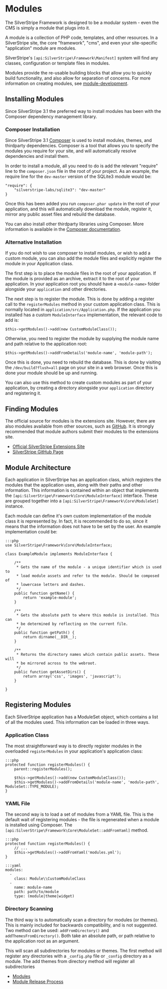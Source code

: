 # Modules

The SilverStripe Framework is designed to be a modular system - even the CMS is
simply a module that plugs into it.

A module is a collection of PHP code, templates, and other resources. In a
SilverStripe site, the core "framework", "cms", and even your site-specific
"application" module are modules.

SilverStripe's `[api:SilverStripe\Framework\Manifest]` system will find any
classes, configuration or template files in modules.

Modules provide the re-usable building blocks that allow you to quickly build
functionality, and also allow for separation of concerns. For more information
on creating modules, see [module-development](/topics/module-development).

## Installing Modules

Since SilverStripe 3.1 the preferred way to install modules has been with the
Composer dependency management library.

### Composer Installation

Since SilverStripe 3.1 [Composer](http://getcomposer.org) is used to install
modules, themes, and thirdparty dependencies. Composer is a tool that allows
you to specify the modules you require for your site, and will automatically
resolve dependencies and install them.

In order to install a module, all you need to do is add the relevant "require"
line to the `composer.json` file in the root of your project. As an example,
the require line for the `dev-master` version of the SQLite3 module would be:

	"require": {
		"silverstripe-labs/sqlite3": "dev-master"
	}

Once this has been added you run `composer.phar update` in the root of your
application, and this will automatically download the module, register it,
mirror any public asset files and rebuild the database.

You can also install other thirdparty libraries using Composer. More information
is available in the [Composer documentation](http://getcomposer.org/doc/00-intro.md).

### Alternative Installation

If you do not wish to use composer to install modules, or wish to add a custom
module, you can also add the module files and explicitly register the module
in your Application class.

The first step is to place the module files in the root of your application. If
the module is provided as an archive, extract it to the root of your application.
In your application root you should have a `<module-name>` folder alongside your
`application` and other directories.

The next step is to register the module. This is done by adding a register call
to the `registerModules` method in your custom application class. This is
normally located in `application/src/Application.php`. If the application you
installed has a custom `ModuleInterface` implementation, the relevant code
to add is:

	$this->getModules()->add(new CustomModuleClass());

Otherwise, you need to register the module by supplying the module name and
path relative to the application root:

	$this->getModules()->addFromDetails('module-name', 'module-path');

Once this is done, you need to rebuild the database. This is done by visiting
the `/dev/build?flush=all` page on your site in a web browser. Once this is
done your module should be up and running.

You can also use this method to create custom modules as part of your
application, by creating a directory alongside your `application` directory and
registering it.

## Finding Modules

The official source for modules is the extensions site. However, there are
also modules available from other sources, such as [GitHub](https://github.com).
It is strongly recommended that module authors submit their modules to the
extensions site.

*   [Official SilverStripe Extensions Site](http://extensions.silverstripe.org)
*   [SilverStripe GitHub Page](https://github.com/silverstripe)

## Module Architecture

Each application in SilverStripe has an application class, which registers the
modules that the application uses, along with their paths and other information.
This information is contained within an object that implements the
`[api:SilverStripe\Framework\Core\ModuleInterface]` interface. These are grouped
together into a `[api:SilverStripe\Framework\Core\ModuleSet]` instance.

Each module can define it's own custom implementation of the module class it is
represented by. In fact, it is recommended to do so, since it means that the
information does not have to be set by the user. An example implementation could
be:

	:::php
	use SilverStripe\Framework\Core\ModuleInterface;
	
	class ExampleModule implements ModuleInterface {
	
		/**
		 * Gets the name of the module - a unique identifier which is used to
		 * load module assets and refer to the module. Should be composed of
		 * lowercase letters and dashes.
		 */
		public function getName() {
			return 'example-module';
		}
	
		/**
		 * Gets the absolute path to where this module is installed. This can
		 * be determined by reflecting on the current file.
		 */
		public function getPath() {
			return dirname(__DIR__);
		}
	
		/**
		 * Returns the directory names which contain public assets. These will
		 * be mirrored across to the webroot.
		 */
		public function getAssetDirs() {
			return array('css', 'images', 'javascript');
		}
	
	}

## Registering Modules

Each SilverStripe application has a ModuleSet object, which contains a list of
all the modules used. This information can be loaded in three ways.

### Application Class

The most straightforward way is to directly register modules in the overloaded
`registerModules` in your application's application class:

	:::php
	protected function registerModules() {
		parent::registerModules();
	
		$this->getModules()->add(new CustomModuleClass());
		$this->getModules()->addFromDetails('module-name', 'module-path', ModuleSet::TYPE_MODULE);
	}

### YAML File

The second way is to load a set of modules from a YAML file. This is the default
wait of registering modules - the file is regenerated when a module is installed
using Composer. The `[api:SilverStripe\Framework\Core\ModuleSet::addFromYaml]`
method.

	:::php
	protected function registerModules() {
		// ...
		$this->getModules()->addFromYaml('modules.yml');
	}

	:::yaml
	modules:
	  -
	    class: Module\\CustomModuleClass
	  -
	    name: module-name
	    path: path/to/module
	    type: (module|theme|widget)

### Directory Scanning

The third way is to automatically scan a directory for modules (or themes). This
is mainly included for backwards compatibility, and is not suggested. Two
method can be used: `addFromDirectory()` and `addThemesFromDirectory()`. Both
take an absolute path, or path relative to the application root as an argument.

This will scan all subdirectories for modules or themes. The first method will
register any directories with a `_config.php` file or `_config` directory as
a module. The add themes from directory method will register all subdirectories

*   [Modules](/topics/module-developement)
*   [Module Release Process](/misc/module-release-process)
